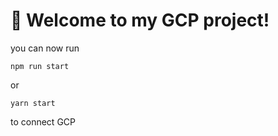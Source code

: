 # 🚀 Welcome to my GCP project!

you can now run

```
npm run start
```

or

```
yarn start
```

to connect GCP
